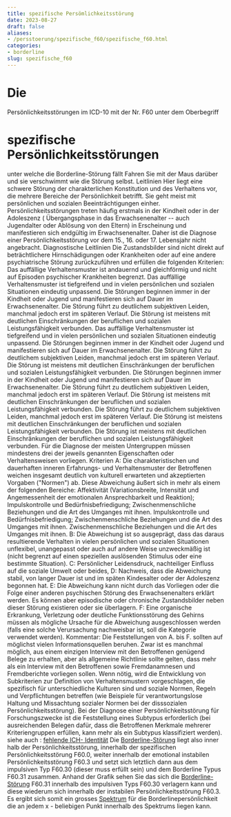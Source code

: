 ```yaml
---
title: spezifische Persömlichkeitsstörung
date: 2023-08-27
draft: false
aliases:
- /persstoerung/spezifische_f60/spezifische_f60.html
categories:
- borderline
slug: spezifische_f60
---
```

# Die
Persönlichkeitsstörungen
im ICD-10 mit der Nr. F60 unter dem
Oberbegriff
# spezifische Persönlichkeitsstörungen
unter welche die Borderline-Störung
fällt
Fahren Sie mit der Maus darüber und sie verschwimmt wie die
Störung selbst.
Leitlinien
Hier liegt eine schwere Störung der
charakterlichen Konstitution und des Verhaltens vor, die mehrere Bereiche der
Persönlichkeit betrifft. Sie geht meist mit persönlichen und sozialen Beeinträchtigungen
einher. Persönlichkeitsstörungen treten häufig erstmals in der Kindheit oder
in der Adoleszenz ( Übergangsphase in das Erwachsenenalter -- auch
Jugendalter oder Ablösung von den Eltern) in Erscheinung und manifestieren
sich endgültig im Erwachsenenalter. Daher ist die Diagnose einer Persönlichkeitsstörung
vor dem 15., 16. oder 17. Lebensjahr nicht angebracht.
Diagnostische Leitlinien
Die Zustandsbilder sind nicht direkt
auf beträchtlichere Hirnschädigungen oder Krankheiten oder auf eine andere
psychiatrische Störung zurückzuführen und erfüllen die folgenden Kriterien:
Das
    auffällige Verhaltensmuster ist andauernd und gleichförmig und nicht auf
    Episoden psychischer Krankheiten begrenzt. Das
    auffällige Verhaltensmuster ist tiefgreifend und in vielen persönlichen und
    sozialen Situationen eindeutig unpassend. Die Störungen
    beginnen immer in der Kindheit oder Jugend und manifestieren sich auf Dauer im
    Erwachsenenalter. Die Störung
    führt zu deutlichem subjektiven Leiden, manchmal jedoch erst im späteren
    Verlauf. Die Störung
    ist meistens mit deutlichen Einschränkungen der beruflichen und sozialen
    Leistungsfähigkeit verbunden.
Das
    auffällige Verhaltensmuster ist tiefgreifend und in vielen persönlichen und
    sozialen Situationen eindeutig unpassend. Die Störungen
    beginnen immer in der Kindheit oder Jugend und manifestieren sich auf Dauer im
    Erwachsenenalter. Die Störung
    führt zu deutlichem subjektiven Leiden, manchmal jedoch erst im späteren
    Verlauf. Die Störung
    ist meistens mit deutlichen Einschränkungen der beruflichen und sozialen
    Leistungsfähigkeit verbunden.
Die Störungen
    beginnen immer in der Kindheit oder Jugend und manifestieren sich auf Dauer im
    Erwachsenenalter. Die Störung
    führt zu deutlichem subjektiven Leiden, manchmal jedoch erst im späteren
    Verlauf. Die Störung
    ist meistens mit deutlichen Einschränkungen der beruflichen und sozialen
    Leistungsfähigkeit verbunden.
Die Störung
    führt zu deutlichem subjektiven Leiden, manchmal jedoch erst im späteren
    Verlauf. Die Störung
    ist meistens mit deutlichen Einschränkungen der beruflichen und sozialen
    Leistungsfähigkeit verbunden.
Die Störung
    ist meistens mit deutlichen Einschränkungen der beruflichen und sozialen
    Leistungsfähigkeit verbunden.
Für die Diagnose der meisten
Untergruppen müssen mindestens drei der jeweils genannten Eigenschaften oder
Verhaltensweisen vorliegen.
Kriterien
A: Die charakteristischen und dauerhaften inneren Erfahrungs- und Verhaltensmuster
der Betroffenen weichen insgesamt deutlich von kulturell erwarteten und
akzeptierten Vorgaben ("Normen") ab. Diese Abweichung äußert sich in
mehr als einem der folgenden Bereiche:
Affektivität
    (Variationsbreite, Intensität und Angemessenheit der emotionalen
    Ansprechbarkeit und Reaktion); Impulskontrolle
    und Bedürfnisbefriedigung; Zwischenmenschliche
    Beziehungen und die Art des Umganges mit ihnen.
Impulskontrolle
    und Bedürfnisbefriedigung; Zwischenmenschliche
    Beziehungen und die Art des Umganges mit ihnen.
Zwischenmenschliche
    Beziehungen und die Art des Umganges mit ihnen.
B: Die Abweichung ist so ausgeprägt, dass das daraus resultierende Verhalten in
vielen persönlichen und sozialen Situationen unflexibel, unangepasst oder auch
auf andere Weise unzweckmäßig ist (nicht begrenzt auf einen speziellen auslösenden
Stimulus oder eine bestimmte Situation).
C: Persönlicher Leidensdruck, nachteiliger Einfluss auf die soziale Umwelt oder
beides,
D: Nachweis, dass die Abweichung
stabil, von langer Dauer ist und im späten Kindesalter oder der Adoleszenz
begonnen hat.
E: Die Abweichung kann nicht durch das
Vorliegen oder die Folge einer anderen psychischen Störung des
Erwachsenenalters erklärt werden. Es können aber episodische oder chronische
Zustandsbilder neben dieser Störung existieren oder sie überlagern.
F: Eine organische Erkrankung,
Verletzung oder deutliche Funktionsstörung des Gehirns müssen als mögliche
Ursache für die Abweichung ausgeschlossen werden (falls eine solche
Verursachung nachweisbar ist, soll die Kategorie verwendet werden).
Kommentar:
Die Feststellungen von A. bis F.
sollten auf möglichst vielen Informationsquellen beruhen. Zwar ist es manchmal
möglich, aus einem einzigen Interview mit den Betroffenen genügend Belege zu
erhalten, aber als allgemeine Richtlinie sollte gelten, dass mehr als ein
Interview mit den Betroffenen sowie Fremdanamnesen und Fremdberichte vorliegen
sollen.
Wenn nötig, wird die Entwicklung von
Subkriterien zur Definition von Verhaltensmustern vorgeschlagen, die spezifisch
für unterschiedliche Kulturen sind und soziale Normen, Regeln und
Verpflichtungen betreffen (wie Beispiele für verantwortungslose Haltung und Missachtung
sozialer Normen bei der disssozialen Persönlichkeitsstörung).
Bei der Diagnose einer Persönlichkeitsstörung
für Forschungszwecke ist die Feststellung eines Subtypus erforderlich (bei
ausreichenden Belegen dafür, dass die Betroffenen Merkmale mehrerer
Kriteriengruppen erfüllen, kann mehr als ein Subtypus klassifiziert werden).
siehe auch : [fehlende
ICH- Identität](https://borderliner.ch/bord/bord3/bord_stoerung_1.html)
Die [Borderline-Störung](https://borderliner.ch/bord/bord1/bord1.html) liegt also inner
halb der Persönlichkeitsstörung, innerhalb der spezifischen
Persönlichkeitsstörung F60.0, weiter innerhalb der emotional instabilen
Persönlichkeitsstörung F60.3 und setzt sich letztlich dann aus dem impulsiven
Typ F60.30 (dieser muss erfüllt sein) und dem Borderline Typus F60.31
zusammen.
[](https://borderliner.ch)
Anhand der Grafik sehen Sie das sich die [Borderline-Störung](https://borderliner.ch/bord/bord1/bord1.html) F60.31 innerhalb des impulsiven Typs F60.30 verlagern kann und diese wiederum
sich innerhalb der instabilen Persönlichkeitsstörung F60.3. Es ergibt sich
somit ein grosses [Spektrum](https://borderliner.ch/bord/borderlinespektrum_mit.htm) für die
Borderlinepersönlichkeit die an jedem x -
beliebigen Punkt innerhalb des Spektrums liegen kann.
